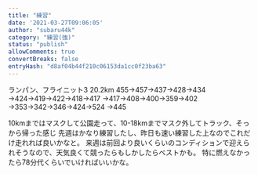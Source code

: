 ```yaml
---
title: "練習"
date: '2021-03-27T09:06:05'
author: "subaru44k"
category: "練習(強)"
status: "publish"
allowComments: true
convertBreaks: false
entryHash: "d8af04b44f210c06153da1cc0f23ba63"
---
```

ランパン、フライニット3
20.2km
455→457→437→428→434
→424→419→422→418→417
→417→408→400→359→402
→353→342→346→424→524
→445

10kmまではマスクして公園走って、10-18kmまでマスク外してトラック、そっから帰った感じ
先週はかなり練習したし、昨日も速い練習した上なのでこれだけ走れれば良いかなと。
来週は前回より良いくらいのコンディションで迎えられそうなので、天気良くて競ったらもしかしたらベストかも。
特に燃えなかったら78分代くらいでいければいいかな。
